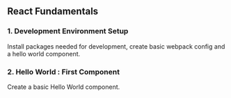 ## React Fundamentals

### 1. Development Environment Setup

Install packages needed for development, create basic webpack config and a hello world component.

### 2. Hello World : First Component

Create a basic Hello World component.
